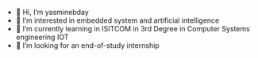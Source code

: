 - 👋 Hi, I’m yasminebday
- 👀 I’m interested in embedded system and artificial intelligence
- 🌱 I’m currently learning in ISITCOM in 3rd Degree in Computer Systems engineering IOT
- 💞️ I’m looking for an end-of-study internship 
<!---
yasminebday/yasminebday is a ✨ special ✨ repository because its `README.md` (this file) appears on your GitHub profile.
You can click the Preview link to take a look at your changes.
--->
